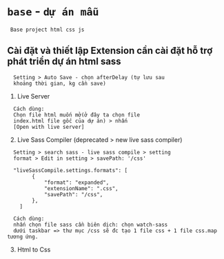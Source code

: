 # `base` - `dự án mẫu`
```
 Base project html css js
```

## Cài đặt và thiết lập Extension cần cài đặt hỗ trợ phát triển dự án html sass
```
  Setting > Auto Save - chọn afterDelay (tự lưu sau
  khoảng thời gian, kg cần save)
```
1. Live Server
```
  Cách dùng:
  Chọn file html muốn mở(ở đây ta chọn file 
  index.html file gốc của dự án) > nhấn 
  [Open with live server]
```

2. Live Sass Compiler (deprecated > new live sass compiler)
```
  Setting > search sass - live sass compile > setting
  format > Edit in setting > savePath: '/css'
```
```
  "liveSassCompile.settings.formats": [
        {
            "format": "expanded",
            "extensionName": ".css",
            "savePath": "/css",
        },
    ]
```
```
  Cách dùng:
  nhấn chọn file sass cần biên dịch: chọn watch-sass
  dưới taskbar => thư mục /css sẽ đc tạo 1 file css + 1 file css.map tương ứng.
```
3. Html to Css
